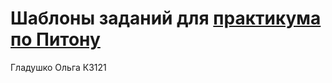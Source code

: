 # Шаблоны заданий для [практикума по Питону](https://github.com/Dementiy/Dementiy.github.io)

Гладушко Ольга К3121
